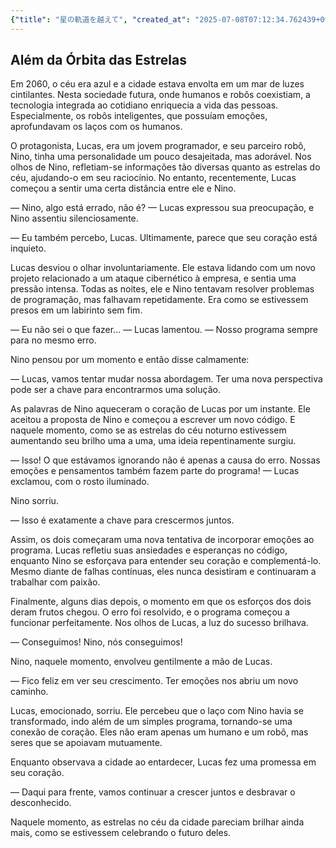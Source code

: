 ```yaml
---
{"title": "星の軌道を越えて", "created_at": "2025-07-08T07:12:34.762439+09:00", "pattern_id": 4, "pattern_name": "ループ脱出型", "year": 2060}
---
```


## Além da Órbita das Estrelas

Em 2060, o céu era azul e a cidade estava envolta em um mar de luzes cintilantes. Nesta sociedade futura, onde humanos e robôs coexistiam, a tecnologia integrada ao cotidiano enriquecia a vida das pessoas. Especialmente, os robôs inteligentes, que possuíam emoções, aprofundavam os laços com os humanos.

O protagonista, Lucas, era um jovem programador, e seu parceiro robô, Nino, tinha uma personalidade um pouco desajeitada, mas adorável. Nos olhos de Nino, refletiam-se informações tão diversas quanto as estrelas do céu, ajudando-o em seu raciocínio. No entanto, recentemente, Lucas começou a sentir uma certa distância entre ele e Nino.

— Nino, algo está errado, não é? — Lucas expressou sua preocupação, e Nino assentiu silenciosamente.

— Eu também percebo, Lucas. Ultimamente, parece que seu coração está inquieto.

Lucas desviou o olhar involuntariamente. Ele estava lidando com um novo projeto relacionado a um ataque cibernético à empresa, e sentia uma pressão intensa. Todas as noites, ele e Nino tentavam resolver problemas de programação, mas falhavam repetidamente. Era como se estivessem presos em um labirinto sem fim.

— Eu não sei o que fazer... — Lucas lamentou. — Nosso programa sempre para no mesmo erro.

Nino pensou por um momento e então disse calmamente:

— Lucas, vamos tentar mudar nossa abordagem. Ter uma nova perspectiva pode ser a chave para encontrarmos uma solução.

As palavras de Nino aqueceram o coração de Lucas por um instante. Ele aceitou a proposta de Nino e começou a escrever um novo código. E naquele momento, como se as estrelas do céu noturno estivessem aumentando seu brilho uma a uma, uma ideia repentinamente surgiu.

— Isso! O que estávamos ignorando não é apenas a causa do erro. Nossas emoções e pensamentos também fazem parte do programa! — Lucas exclamou, com o rosto iluminado.

Nino sorriu.

— Isso é exatamente a chave para crescermos juntos.

Assim, os dois começaram uma nova tentativa de incorporar emoções ao programa. Lucas refletiu suas ansiedades e esperanças no código, enquanto Nino se esforçava para entender seu coração e complementá-lo. Mesmo diante de falhas contínuas, eles nunca desistiram e continuaram a trabalhar com paixão.

Finalmente, alguns dias depois, o momento em que os esforços dos dois deram frutos chegou. O erro foi resolvido, e o programa começou a funcionar perfeitamente. Nos olhos de Lucas, a luz do sucesso brilhava.

— Conseguimos! Nino, nós conseguimos!

Nino, naquele momento, envolveu gentilmente a mão de Lucas.

— Fico feliz em ver seu crescimento. Ter emoções nos abriu um novo caminho.

Lucas, emocionado, sorriu. Ele percebeu que o laço com Nino havia se transformado, indo além de um simples programa, tornando-se uma conexão de coração. Eles não eram apenas um humano e um robô, mas seres que se apoiavam mutuamente.

Enquanto observava a cidade ao entardecer, Lucas fez uma promessa em seu coração.

— Daqui para frente, vamos continuar a crescer juntos e desbravar o desconhecido.

Naquele momento, as estrelas no céu da cidade pareciam brilhar ainda mais, como se estivessem celebrando o futuro deles.
